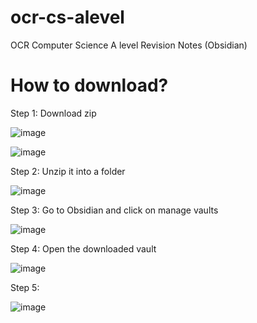 # ocr-cs-alevel
OCR Computer Science A level Revision Notes (Obsidian)

# How to download?
Step 1: Download zip 

![image](https://github.com/user-attachments/assets/b65f03b1-280e-4a6f-ac8a-cede43ef7ce0)

![image](https://github.com/user-attachments/assets/92ba568c-828d-4bfd-80e3-b9d25e1c732e)

Step 2: Unzip it into a folder 

![image](https://github.com/user-attachments/assets/3a0efba5-56e6-4be8-9907-ed9aca7782c7)

Step 3: Go to Obsidian and click on manage vaults 

![image](https://github.com/user-attachments/assets/723a3378-61f1-4fa1-b80d-36aa017ecb83)

Step 4: Open the downloaded vault 

![image](https://github.com/user-attachments/assets/a8aa549c-edc8-4579-90e7-460174bd51bb)

Step 5: 

![image](https://github.com/user-attachments/assets/bd35db26-bb8b-445b-a213-2562f34dc1c5)
